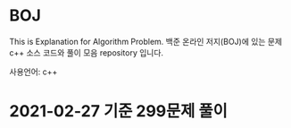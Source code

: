 # BOJ
This is Explanation for Algorithm Problem.
백준 온라인 저지(BOJ)에 있는 문제 c++ 소스 코드와 풀이 모음 repository 입니다.

사용언어: c++

# 2021-02-27 기준 299문제 풀이
